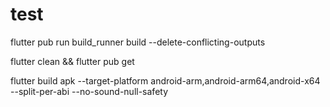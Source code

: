 # test

flutter pub run build_runner build --delete-conflicting-outputs

flutter clean && flutter pub get

flutter build apk --target-platform android-arm,android-arm64,android-x64 --split-per-abi --no-sound-null-safety  
